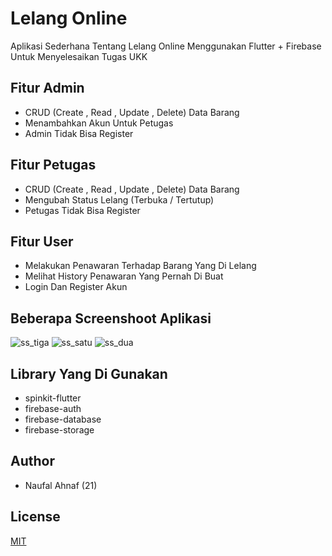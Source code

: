 # Lelang Online

Aplikasi Sederhana Tentang Lelang Online Menggunakan Flutter + Firebase Untuk Menyelesaikan Tugas UKK 

## Fitur Admin
* CRUD (Create , Read , Update , Delete) Data Barang
* Menambahkan Akun Untuk Petugas
* Admin Tidak Bisa Register

## Fitur Petugas
* CRUD (Create , Read , Update , Delete) Data Barang
* Mengubah Status Lelang (Terbuka / Tertutup)
* Petugas Tidak Bisa Register

## Fitur User
* Melakukan Penawaran Terhadap Barang Yang Di Lelang
* Melihat History Penawaran Yang Pernah Di Buat
* Login Dan Register Akun 

## Beberapa Screenshoot Aplikasi
![ss_tiga](https://user-images.githubusercontent.com/49228747/78587441-23742400-7867-11ea-9a29-504c7be65883.PNG)
![ss_satu](https://user-images.githubusercontent.com/49228747/78587474-325ad680-7867-11ea-893e-ab03382a9d62.PNG)
![ss_dua](https://user-images.githubusercontent.com/49228747/78587514-41da1f80-7867-11ea-80a2-bb7e49bf7ed7.PNG)

## Library Yang Di Gunakan
* spinkit-flutter
* firebase-auth
* firebase-database
* firebase-storage

## Author
* Naufal Ahnaf (21)

## License
[MIT](https://choosealicense.com/licenses/mit/)
